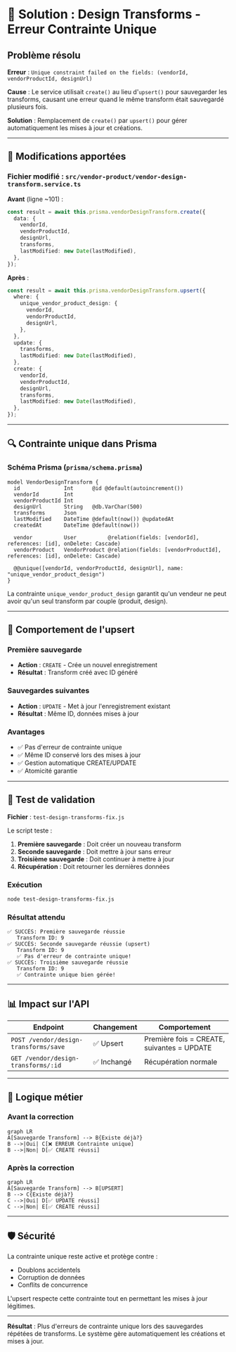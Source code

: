 # 🔧 Solution : Design Transforms - Erreur Contrainte Unique

## Problème résolu

**Erreur** : `Unique constraint failed on the fields: (vendorId, vendorProductId, designUrl)`

**Cause** : Le service utilisait `create()` au lieu d'`upsert()` pour sauvegarder les transforms, causant une erreur quand le même transform était sauvegardé plusieurs fois.

**Solution** : Remplacement de `create()` par `upsert()` pour gérer automatiquement les mises à jour et créations.

---

## 🔧 Modifications apportées

### Fichier modifié : `src/vendor-product/vendor-design-transform.service.ts`

**Avant** (ligne ~101) :
```typescript
const result = await this.prisma.vendorDesignTransform.create({
  data: {
    vendorId,
    vendorProductId,
    designUrl,
    transforms,
    lastModified: new Date(lastModified),
  },
});
```

**Après** :
```typescript
const result = await this.prisma.vendorDesignTransform.upsert({
  where: {
    unique_vendor_product_design: {
      vendorId,
      vendorProductId,
      designUrl,
    },
  },
  update: {
    transforms,
    lastModified: new Date(lastModified),
  },
  create: {
    vendorId,
    vendorProductId,
    designUrl,
    transforms,
    lastModified: new Date(lastModified),
  },
});
```

---

## 🔍 Contrainte unique dans Prisma

### Schéma Prisma (`prisma/schema.prisma`)

```prisma
model VendorDesignTransform {
  id              Int      @id @default(autoincrement())
  vendorId        Int
  vendorProductId Int
  designUrl       String   @db.VarChar(500)
  transforms      Json
  lastModified    DateTime @default(now()) @updatedAt
  createdAt       DateTime @default(now())

  vendor          User          @relation(fields: [vendorId], references: [id], onDelete: Cascade)
  vendorProduct   VendorProduct @relation(fields: [vendorProductId], references: [id], onDelete: Cascade)

  @@unique([vendorId, vendorProductId, designUrl], name: "unique_vendor_product_design")
}
```

La contrainte `unique_vendor_product_design` garantit qu'un vendeur ne peut avoir qu'un seul transform par couple (produit, design).

---

## 🚀 Comportement de l'upsert

### Première sauvegarde
- **Action** : `CREATE` - Crée un nouvel enregistrement
- **Résultat** : Transform créé avec ID généré

### Sauvegardes suivantes
- **Action** : `UPDATE` - Met à jour l'enregistrement existant
- **Résultat** : Même ID, données mises à jour

### Avantages
- ✅ Pas d'erreur de contrainte unique
- ✅ Même ID conservé lors des mises à jour
- ✅ Gestion automatique CREATE/UPDATE
- ✅ Atomicité garantie

---

## 🧪 Test de validation

**Fichier** : `test-design-transforms-fix.js`

Le script teste :
1. **Première sauvegarde** : Doit créer un nouveau transform
2. **Seconde sauvegarde** : Doit mettre à jour sans erreur
3. **Troisième sauvegarde** : Doit continuer à mettre à jour
4. **Récupération** : Doit retourner les dernières données

### Exécution
```bash
node test-design-transforms-fix.js
```

### Résultat attendu
```
✅ SUCCÈS: Première sauvegarde réussie
   Transform ID: 9
✅ SUCCÈS: Seconde sauvegarde réussie (upsert)
   Transform ID: 9
   ✅ Pas d'erreur de contrainte unique!
✅ SUCCÈS: Troisième sauvegarde réussie
   Transform ID: 9
   ✅ Contrainte unique bien gérée!
```

---

## 📊 Impact sur l'API

| Endpoint | Changement | Comportement |
|----------|------------|--------------|
| `POST /vendor/design-transforms/save` | ✅ Upsert | Première fois = CREATE, suivantes = UPDATE |
| `GET /vendor/design-transforms/:id` | ✅ Inchangé | Récupération normale |

---

## 🔄 Logique métier

### Avant la correction
```mermaid
graph LR
A[Sauvegarde Transform] --> B{Existe déjà?}
B -->|Oui| C[❌ ERREUR Contrainte unique]
B -->|Non| D[✅ CREATE réussi]
```

### Après la correction
```mermaid
graph LR
A[Sauvegarde Transform] --> B[UPSERT]
B --> C{Existe déjà?}
C -->|Oui| D[✅ UPDATE réussi]
C -->|Non| E[✅ CREATE réussi]
```

---

## 🛡️ Sécurité

La contrainte unique reste active et protège contre :
- Doublons accidentels
- Corruption de données
- Conflits de concurrence

L'upsert respecte cette contrainte tout en permettant les mises à jour légitimes.

---

**Résultat** : Plus d'erreurs de contrainte unique lors des sauvegardes répétées de transforms. Le système gère automatiquement les créations et mises à jour. 